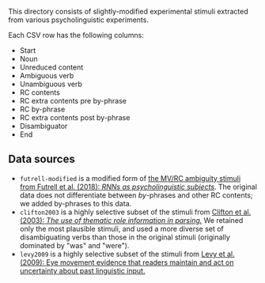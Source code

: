 This directory consists of slightly-modified experimental stimuli extracted from various psycholinguistic experiments.

Each CSV row has the following columns:

- Start
- Noun
- Unreduced content
- Ambiguous verb
- Unambiguous verb
- RC contents
- RC extra contents pre by-phrase
- RC by-phrase
- RC extra contents post by-phrase
- Disambiguator
- End

## Data sources

- `futrell-modified` is a modified form of [the MV/RC ambiguity stimuli from Futrell et al. (2018): *RNNs as psycholinguistic subjects*][1]. The original data does not differentiate between *by*-phrases and other RC contents; we added by-phrases to this data.
- `clifton2003` is a highly selective subset of the stimuli from [Clifton et al. (2003): *The use of thematic role information in parsing.*][2] We retained only the most plausible stimuli, and used a more diverse set of disambiguating verbs than those in the original stimuli (originally dominated by "was" and "were").
- `levy2009` is a highly selective subset of the stimuli from [Levy et al. (2009): Eye movement evidence that readers maintain and act on uncertainty about past linguistic input.][3]

[1]: https://github.com/Futrell/rnn_psycholinguistic_subjects/tree/master/gardenpathing-verb-ambiguity
[2]: https://www.sciencedirect.com/science/article/pii/S0749596X03000706?via%3Dihub#aep-section-id46
[3]: https://www.pnas.org/content/106/50/21086.short
